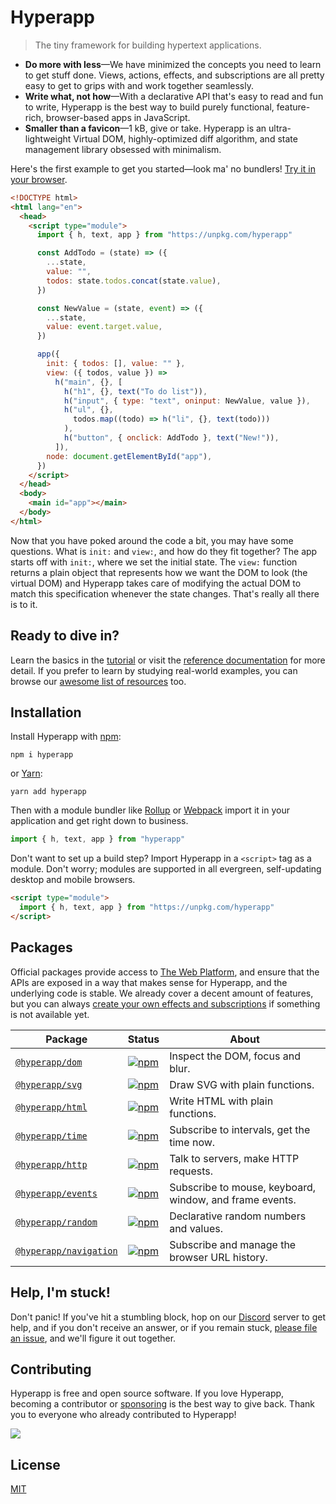 # Hyperapp

> The tiny framework for building hypertext applications.

- **Do more with less**—We have minimized the concepts you need to learn to get stuff done. Views, actions, effects, and subscriptions are all pretty easy to get to grips with and work together seamlessly.
- **Write what, not how**—With a declarative API that's easy to read and fun to write, Hyperapp is the best way to build purely functional, feature-rich, browser-based apps in JavaScript.
- **Smaller than a favicon**—1 kB, give or take. Hyperapp is an ultra-lightweight Virtual DOM, highly-optimized diff algorithm, and state management library obsessed with minimalism.

Here's the first example to get you started—look ma' no bundlers! [Try it in your browser](https://codepen.io/jorgebucaran/pen/zNxZLP?editors=1000).

<!-- prettier-ignore -->
```html
<!DOCTYPE html>
<html lang="en">
  <head>
    <script type="module">
      import { h, text, app } from "https://unpkg.com/hyperapp"

      const AddTodo = (state) => ({
        ...state,
        value: "",
        todos: state.todos.concat(state.value),
      })

      const NewValue = (state, event) => ({
        ...state,
        value: event.target.value,
      })

      app({
        init: { todos: [], value: "" },
        view: ({ todos, value }) =>
          h("main", {}, [
            h("h1", {}, text("To do list")),
            h("input", { type: "text", oninput: NewValue, value }),
            h("ul", {},
              todos.map((todo) => h("li", {}, text(todo)))
            ),
            h("button", { onclick: AddTodo }, text("New!")),
          ]),
        node: document.getElementById("app"),
      })
    </script>
  </head>
  <body>
    <main id="app"></main>
  </body>
</html>
```

Now that you have poked around the code a bit, you may have some questions. What is `init:` and `view:`, and how do they fit together? The app starts off with `init:`, where we set the initial state. The `view:` function returns a plain object that represents how we want the DOM to look (the virtual DOM) and Hyperapp takes care of modifying the actual DOM to match this specification whenever the state changes. That's really all there is to it.

## Ready to dive in?

Learn the basics in the [tutorial](docs/tutorial.md) or visit the [reference documentation](docs/reference.md) for more detail. If you prefer to learn by studying real-world examples, you can browse our [awesome list of resources](https://github.com/jorgebucaran/hyperawesome) too.

## Installation

Install Hyperapp with [npm](https://www.npmjs.com/):

```console
npm i hyperapp
```

or [Yarn](https://yarnpkg.com/):

```console
yarn add hyperapp
```

Then with a module bundler like [Rollup](https://rollupjs.org/) or [Webpack](https://webpack.js.org/) import it in your application and get right down to business.

```js
import { h, text, app } from "hyperapp"
```

Don't want to set up a build step? Import Hyperapp in a `<script>` tag as a module. Don't worry; modules are supported in all evergreen, self-updating desktop and mobile browsers.

```html
<script type="module">
  import { h, text, app } from "https://unpkg.com/hyperapp"
</script>
```

## Packages

Official packages provide access to [The Web Platform](https://platform.html5.org), and ensure that the APIs are exposed in a way that makes sense for Hyperapp, and the underlying code is stable. We already cover a decent amount of features, but you can always [create your own effects and subscriptions](docs/reference.md) if something is not available yet.

| Package                                        | Status                                                                                                                                              | About                                                   |
| ---------------------------------------------- | --------------------------------------------------------------------------------------------------------------------------------------------------- | ------------------------------------------------------- |
| [`@hyperapp/dom`](/packages/dom)               | [![npm](https://img.shields.io/npm/v/@hyperapp/dom.svg?style=for-the-badge&color=0366d6&label=)](https://www.npmjs.com/package/@hyperapp/dom)       | Inspect the DOM, focus and blur.                        |
| [`@hyperapp/svg`](/packages/svg)               | [![npm](https://img.shields.io/npm/v/@hyperapp/svg.svg?style=for-the-badge&color=0366d6&label=)](https://www.npmjs.com/package/@hyperapp/svg)       | Draw SVG with plain functions.                          |
| [`@hyperapp/html`](/packages/html)             | [![npm](https://img.shields.io/npm/v/@hyperapp/html.svg?style=for-the-badge&color=0366d6&label=)](https://www.npmjs.com/package/@hyperapp/html)     | Write HTML with plain functions.                        |
| [`@hyperapp/time`](/packages/time)             | [![npm](https://img.shields.io/npm/v/@hyperapp/time.svg?style=for-the-badge&color=0366d6&label=)](https://www.npmjs.com/package/@hyperapp/time)     | Subscribe to intervals, get the time now.               |
| [`@hyperapp/http`](/packages/http)             | [![npm](https://img.shields.io/npm/v/@hyperapp/http.svg?style=for-the-badge&color=0366d6&label=)](https://www.npmjs.com/package/@hyperapp/http)     | Talk to servers, make HTTP requests.                    |
| [`@hyperapp/events`](/packages/events)         | [![npm](https://img.shields.io/npm/v/@hyperapp/events.svg?style=for-the-badge&color=0366d6&label=)](https://www.npmjs.com/package/@hyperapp/events) | Subscribe to mouse, keyboard, window, and frame events. |
| [`@hyperapp/random`](/packages/random)         | [![npm](https://img.shields.io/badge/-planned-6a737d?style=for-the-badge&label=)](https://www.npmjs.com/package/@hyperapp/random)                   | Declarative random numbers and values.                  |
| [`@hyperapp/navigation`](/packages/navigation) | [![npm](https://img.shields.io/badge/-planned-6a737d?style=for-the-badge&label=)](https://www.npmjs.com/package/@hyperapp/navigation)               | Subscribe and manage the browser URL history.           |

## Help, I'm stuck!

Don't panic! If you've hit a stumbling block, hop on our [Discord](https://discord.gg/5CtfCYEq8V) server to get help, and if you don't receive an answer, or if you remain stuck, [please file an issue](https://github.com/jorgebucaran/hyperapp/issues/new), and we'll figure it out together.

## Contributing

Hyperapp is free and open source software. If you love Hyperapp, becoming a contributor or [sponsoring](https://github.com/sponsors/jorgebucaran) is the best way to give back. Thank you to everyone who already contributed to Hyperapp!

[![](https://opencollective.com/hyperapp/contributors.svg?width=1024&button=false)](https://github.com/jorgebucaran/hyperapp/graphs/contributors)

## License

[MIT](LICENSE.md)
